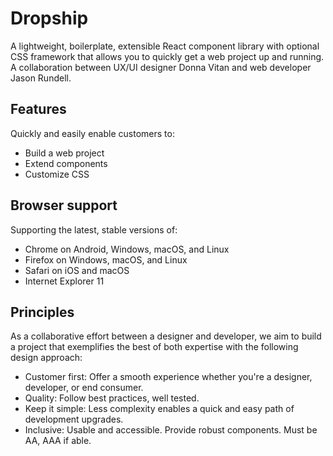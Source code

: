 # Dropship
A lightweight, boilerplate, extensible React component library with optional CSS framework that allows you to quickly get a web project up and running. A collaboration between UX/UI designer Donna Vitan and web developer Jason Rundell. 

## Features
Quickly and easily enable customers to: 

- Build a web project
- Extend components
- Customize CSS

## Browser support
Supporting the latest, stable versions of:

- Chrome on Android, Windows, macOS, and Linux
- Firefox on Windows, macOS, and Linux
- Safari on iOS and macOS
- Internet Explorer 11

## Principles
As a collaborative effort between a designer and developer, we aim to build a project that exemplifies the best of both expertise with the following design approach:

- Customer first: Offer a smooth experience whether you're a designer, developer, or end consumer.
- Quality: Follow best practices, well tested.
- Keep it simple: Less complexity enables a quick and easy path of development upgrades.
- Inclusive: Usable and accessible. Provide robust components. Must be AA, AAA if able.